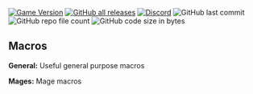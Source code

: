 [![Game Version](https://img.shields.io/badge/wow-2.5.2-blue.svg)](https://github.com/Pumpers-Inc)
[![GitHub all releases](https://img.shields.io/github/downloads/Pumpers-Inc/Profiles/total?style=shi)](https://github.com/Pumpers-Inc/Profiles/archive/refs/tags/0.1-alpha.zip)
[![Discord](https://img.shields.io/discord/815419317725691924)](https://discord.gg/D6UyD46n2f)
![GitHub last commit](https://img.shields.io/github/last-commit/Pumpers-Inc/Profiles)
![GitHub repo file count](https://img.shields.io/github/directory-file-count/Pumpers-Inc/Profiles)
![GitHub code size in bytes](https://img.shields.io/github/languages/code-size/Pumpers-Inc/Profiles)
## Macros

**General:**  Useful general purpose macros

**Mages:** Mage  macros
